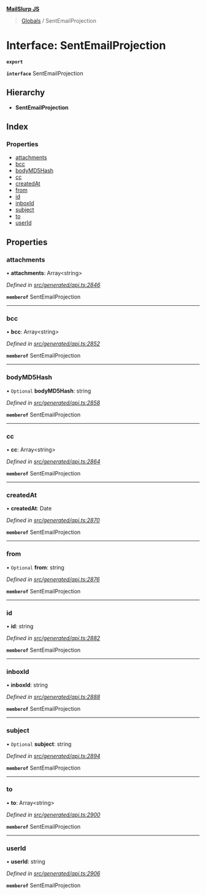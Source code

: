 **[MailSlurp JS](../README.md)**

> [Globals](../README.md) / SentEmailProjection

# Interface: SentEmailProjection

**`export`** 

**`interface`** SentEmailProjection

## Hierarchy

* **SentEmailProjection**

## Index

### Properties

* [attachments](sentemailprojection.md#attachments)
* [bcc](sentemailprojection.md#bcc)
* [bodyMD5Hash](sentemailprojection.md#bodymd5hash)
* [cc](sentemailprojection.md#cc)
* [createdAt](sentemailprojection.md#createdat)
* [from](sentemailprojection.md#from)
* [id](sentemailprojection.md#id)
* [inboxId](sentemailprojection.md#inboxid)
* [subject](sentemailprojection.md#subject)
* [to](sentemailprojection.md#to)
* [userId](sentemailprojection.md#userid)

## Properties

### attachments

•  **attachments**: Array\<string>

*Defined in [src/generated/api.ts:2846](https://github.com/mailslurp/mailslurp-client/blob/36fa2ad/src/generated/api.ts#L2846)*

**`memberof`** SentEmailProjection

___

### bcc

•  **bcc**: Array\<string>

*Defined in [src/generated/api.ts:2852](https://github.com/mailslurp/mailslurp-client/blob/36fa2ad/src/generated/api.ts#L2852)*

**`memberof`** SentEmailProjection

___

### bodyMD5Hash

• `Optional` **bodyMD5Hash**: string

*Defined in [src/generated/api.ts:2858](https://github.com/mailslurp/mailslurp-client/blob/36fa2ad/src/generated/api.ts#L2858)*

**`memberof`** SentEmailProjection

___

### cc

•  **cc**: Array\<string>

*Defined in [src/generated/api.ts:2864](https://github.com/mailslurp/mailslurp-client/blob/36fa2ad/src/generated/api.ts#L2864)*

**`memberof`** SentEmailProjection

___

### createdAt

•  **createdAt**: Date

*Defined in [src/generated/api.ts:2870](https://github.com/mailslurp/mailslurp-client/blob/36fa2ad/src/generated/api.ts#L2870)*

**`memberof`** SentEmailProjection

___

### from

• `Optional` **from**: string

*Defined in [src/generated/api.ts:2876](https://github.com/mailslurp/mailslurp-client/blob/36fa2ad/src/generated/api.ts#L2876)*

**`memberof`** SentEmailProjection

___

### id

•  **id**: string

*Defined in [src/generated/api.ts:2882](https://github.com/mailslurp/mailslurp-client/blob/36fa2ad/src/generated/api.ts#L2882)*

**`memberof`** SentEmailProjection

___

### inboxId

•  **inboxId**: string

*Defined in [src/generated/api.ts:2888](https://github.com/mailslurp/mailslurp-client/blob/36fa2ad/src/generated/api.ts#L2888)*

**`memberof`** SentEmailProjection

___

### subject

• `Optional` **subject**: string

*Defined in [src/generated/api.ts:2894](https://github.com/mailslurp/mailslurp-client/blob/36fa2ad/src/generated/api.ts#L2894)*

**`memberof`** SentEmailProjection

___

### to

•  **to**: Array\<string>

*Defined in [src/generated/api.ts:2900](https://github.com/mailslurp/mailslurp-client/blob/36fa2ad/src/generated/api.ts#L2900)*

**`memberof`** SentEmailProjection

___

### userId

•  **userId**: string

*Defined in [src/generated/api.ts:2906](https://github.com/mailslurp/mailslurp-client/blob/36fa2ad/src/generated/api.ts#L2906)*

**`memberof`** SentEmailProjection
